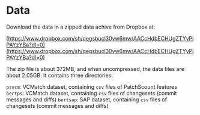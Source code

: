 # Data

Download the data in a zipped data achive from Dropbox at:

[https://www.dropbox.com/sh/qegsbucl30vw6mw/AACcHdbECHUgZTYyPiPAYzYBa?dl=0](https://www.dropbox.com/sh/qegsbucl30vw6mw/AACcHdbECHUgZTYyPiPAYzYBa?dl=0)

The zip file is about 372MB, and when uncompressed, the data files are about
2.05GB. It contains three directories:

`psvcm`: VCMatch dataset, containing `csv` files of  PatchScount features
`bertps`: VCMatch dataset, containing `csv` files of changesets (commit messages and diffs)
`bertsap`: SAP dataset, containing `csv` files of changesets (commit messages and diffs)

